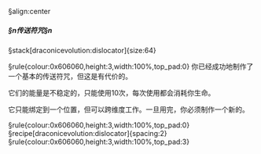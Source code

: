 §align:center
##### §n传送符咒§n

§stack[draconicevolution:dislocator]{size:64}

§rule{colour:0x606060,height:3,width:100%,top_pad:0}
你已经成功地制作了一个基本的传送符咒，但这是有代价的。

它们的能量是不稳定的，只能使用10次，每次使用都会消耗你生命。

它只能绑定到一个位置，但可以跨维度工作。一旦用完，你必须制作一个新的。

§rule{colour:0x606060,height:3,width:100%,top_pad:0}
§recipe[draconicevolution:dislocator]{spacing:2}
§rule{colour:0x606060,height:3,width:100%,top_pad:3}